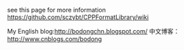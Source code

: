 see this page for more information
https://github.com/sczybt/CPPFormatLibrary/wiki

My English blog:http://bodongchn.blogspot.com/
中文博客：http://www.cnblogs.com/bodong
